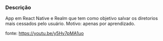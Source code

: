 ### Descrição

App em React Native e Realm que tem como objetivo salvar os diretorios mais cessados pelo usuário. 
Motivo: apenas por aprendizado.

fonte: https://youtu.be/y5Hv7pMA1uo
